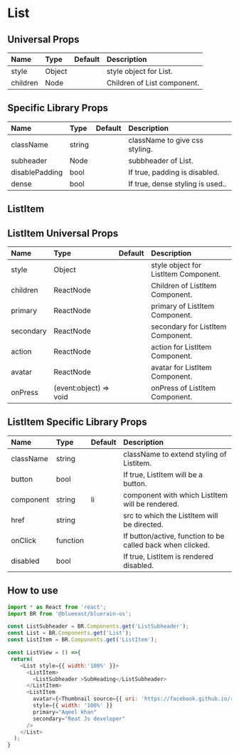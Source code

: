 # List

## Universal Props

| Name | Type | Default | Description |
|:-----|:-----|:--------|:------------|
| style | Object | | style object for List. |
| children | Node | | Children of List component. |

## Specific Library Props

| Name | Type | Default | Description |
|:-----|:-----|:--------|:------------|
| className | string |  | className to give css styling. |
| subheader | Node |  |  subbheader of List. |
| disablePadding | bool |  | If true, padding is disabled. |
| dense | bool |  | If true, dense styling is used.. |

## ListItem

## ListItem Universal Props

| Name     | Type   | Default | Description                 |
| :------- | :----- | :------ | :-------------------------- |
| style    | Object |         | style object for ListItem Component.      |
| children | ReactNode   |         | Children of ListItem Component. |
| primary | ReactNode   |         | primary of ListItem Component. |
| secondary    | ReactNode |         | secondary for ListItem Component.      |
| action   | ReactNode |         | action for ListItem Component.      |
| avatar   | ReactNode |         | avatar for ListItem Component.      |
| onPress | (event:object) => void   |         | onPress of ListItem Component. |

## ListItem Specific Library Props

| Name | Type | Default | Description |
|:-----|:-----|:--------|:------------|
| className | string |  | className to extend styling of Listitem. |
| button | bool |  | If true, ListItem will be a button. |
| component | string | li | component with which ListItem will be rendered. |
| href | string |  | src to which the ListItem will be directed. |
| onClick | function |  | If button/active, function to be called back when clicked. |
| disabled | bool |  | If true, ListItem is rendered disabled. |

## How to use

```JavaScript
import * as React from 'react';
import BR from '@blueeast/bluerain-os';

const ListSubheader = BR.Components.get('ListSubheader');
const List = BR.Components.get('List');
const ListItem = BR.Components.get('ListItem');

const ListView = () =>{
 return(
    <List style={{ width:'100%' }}>
      <ListItem>
        <ListSubheader >SubHeading</ListSubheader>
      </ListItem>
      <ListItem
        avatar={<Thumbnail source={{ uri: 'https://facebook.github.io/react-native/img/header_logo.png' }} style={{ backgroundColor: 'black' }} square />}
        style={{ width: '100%' }}
        primary="Aqeel khan"
        secondary="Reat Js developer"
      />
    </List>
  );
}
```
